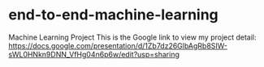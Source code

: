 # end-to-end-machine-learning
Machine Learning Project
This is the Google link to view my project detail:
https://docs.google.com/presentation/d/1Zb7dz26GlbAgRb8SIW-sWL0HNkn9DNN_VfHg04n6p6w/edit?usp=sharing
